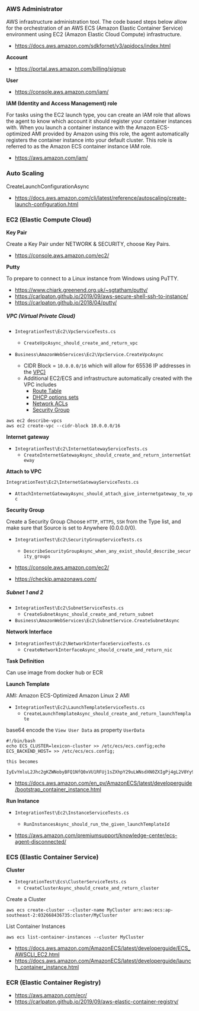 ### AWS Administrator
AWS infrastructure administration tool. The code based steps below allow for the orchestration of an AWS ECS (Amazon Elastic Container Service) environment using EC2 (Amazon Elastic Cloud Compute) infrastructure.

* https://docs.aws.amazon.com/sdkfornet/v3/apidocs/index.html

**Account**

- https://portal.aws.amazon.com/billing/signup

**User**

- https://console.aws.amazon.com/iam/

**IAM (Identity and Access Management) role**

For tasks using the EC2 launch type, you can create an IAM role that allows the agent to know which account it should register your container instances with. When you launch a container instance with the Amazon ECS-optimized AMI provided by Amazon using this role, the agent automatically registers the container instance into your default cluster. This role is referred to as the Amazon ECS container instance IAM role.

- https://aws.amazon.com/iam/

### Auto Scaling

CreateLaunchConfigurationAsync

* https://docs.aws.amazon.com/cli/latest/reference/autoscaling/create-launch-configuration.html

### EC2 (Elastic Compute Cloud)

**Key Pair**

Create a Key Pair under NETWORK & SECURITY, choose Key Pairs.

* https://console.aws.amazon.com/ec2/

**Putty**

To prepare to connect to a Linux instance from Windows using PuTTY. 

* https://www.chiark.greenend.org.uk/~sgtatham/putty/
* https://carlpaton.github.io/2019/09/aws-secure-shell-ssh-to-instance/
* https://carlpaton.github.io/2018/04/putty/

##### VPC (Virtual Private Cloud)

* `IntegrationTest\Ec2\VpcServiceTests.cs`
  * `CreateVpcAsync_should_create_and_return_vpc`

* `Business\AmazonWebServices\Ec2\VpcService.CreateVpcAsync`
  * CIDR Block = `10.0.0.0/16` which will allow for 65536 IP addresses in the [VPC)](https://docs.aws.amazon.com/vpc/latest/userguide/VPC_Subnets.html)
  * Additional EC2/ECS and infrastructure automatically created with the VPC includes
    * [Route Table](https://docs.aws.amazon.com/vpc/latest/userguide/VPC_Route_Tables.html)
    * [DHCP options sets](https://docs.aws.amazon.com/vpc/latest/userguide/VPC_DHCP_Options.html)
    * [Network ACLs](https://docs.aws.amazon.com/vpc/latest/userguide/vpc-network-acls.html)
    * [Security Group](https://docs.aws.amazon.com/vpc/latest/userguide/VPC_SecurityGroups.html)

```
aws ec2 describe-vpcs 
aws ec2 create-vpc --cidr-block 10.0.0.0/16
```

**Internet gateway**

* `IntegrationTest\Ec2\InternetGatewayServiceTests.cs`
  * `CreateInternetGatewayAsync_should_create_and_return_internetGateway`

**Attach to VPC**

`IntegrationTest\Ec2\InternetGatewayServiceTests.cs`

- `AttachInternetGatewayAsync_should_attach_give_internetgateway_to_vpc`

**Security Group**

Create a Security Group Choose `HTTP`, `HTTPS`, `SSH` from the Type list, and make sure that Source is set to Anywhere (0.0.0.0/0).

* `IntegrationTest\Ec2\SecurityGroupServiceTests.cs`
  * `DescribeSecurityGroupAsync_when_any_exist_should_describe_security_groups`

* https://console.aws.amazon.com/ec2/
* https://checkip.amazonaws.com/

##### Subnet 1 and 2

* `IntegrationTest\Ec2\SubnetServiceTests.cs`
  * `CreateSubnetAsync_should_create_and_return_subnet`
* `Business\AmazonWebServices\Ec2\SubnetService.CreateSubnetAsync`

**Network Interface**

* `IntegrationTest\Ec2\NetworkInterfaceServiceTests.cs`
  * `CreateNetworkInterfaceAsync_should_create_and_return_nic`

**Task Definition**

Can use image from docker hub or ECR

**Launch Template**

AMI: Amazon ECS-Optimized Amazon Linux 2 AMI 

* `IntegrationTest\Ec2\LaunchTemplateServiceTests.cs`
  * `CreateLaunchTemplateAsync_should_create_and_return_launchTemplate`

base64 encode the `View User Data` as property `UserData`

```
#!/bin/bash
echo ECS_CLUSTER=lexicon-cluster >> /etc/ecs/ecs.config;echo ECS_BACKEND_HOST= >> /etc/ecs/ecs.config;

this becomes

IyEvYmluL2Jhc2gKZWNobyBFQ1NfQ0xVU1RFUj1sZXhpY29uLWNsdXN0ZXIgPj4gL2V0Yy9lY3MvZWNzLmNvbmZpZztlY2hvIEVDU19CQUNLRU5EX0hPU1Q9ID4+IC9ldGMvZWNzL2Vjcy5jb25maWc7
```

* https://docs.aws.amazon.com/en_pv/AmazonECS/latest/developerguide/bootstrap_container_instance.html

**Run Instance**

* `IntegrationTest\Ec2\InstanceServiceTests.cs`
  * `RunInstancesAsync_should_run_the_given_launchTemplateId`

* https://aws.amazon.com/premiumsupport/knowledge-center/ecs-agent-disconnected/

### ECS (Elastic Container Service)

**Cluster**

* `IntegrationTest\Ecs\ClusterServiceTests.cs`
  * `CreateClusterAsync_should_create_and_return_cluster`

Create a Cluster 

```
aws ecs create-cluster --cluster-name MyCluster arn:aws:ecs:ap-southeast-2:032668436735:cluster/MyCluster
```

List Container Instances 

```
aws ecs list-container-instances --cluster MyCluster
```

* https://docs.aws.amazon.com/AmazonECS/latest/developerguide/ECS_AWSCLI_EC2.html
* https://docs.aws.amazon.com/AmazonECS/latest/developerguide/launch_container_instance.html

### ECR (Elastic Container Registry)

- https://aws.amazon.com/ecr/
- https://carlpaton.github.io/2019/09/aws-elastic-container-registry/